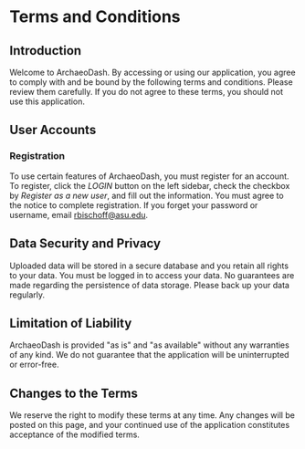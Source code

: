 # **Terms and Conditions**

## **Introduction**

Welcome to ArchaeoDash. By accessing or using our application, you agree to comply with and be bound by the following terms and conditions. Please review them carefully. If you do not agree to these terms, you should not use this application.

## **User Accounts**

### **Registration**

To use certain features of ArchaeoDash, you must register for an account. To register, click the *LOGIN* button on the left sidebar, check the checkbox by *Register as a new user*, and fill out the information. You must agree to the notice to complete registration. If you forget your password or username, email [rbischoff\@asu.edu](mailto:rbischoff@asu.edu).

## **Data Security and Privacy**

Uploaded data will be stored in a secure database and you retain all rights to your data. You must be logged in to access your data. No guarantees are made regarding the persistence of data storage. Please back up your data regularly.

## **Limitation of Liability**

ArchaeoDash is provided "as is" and "as available" without any warranties of any kind. We do not guarantee that the application will be uninterrupted or error-free.

## **Changes to the Terms**

We reserve the right to modify these terms at any time. Any changes will be posted on this page, and your continued use of the application constitutes acceptance of the modified terms.
